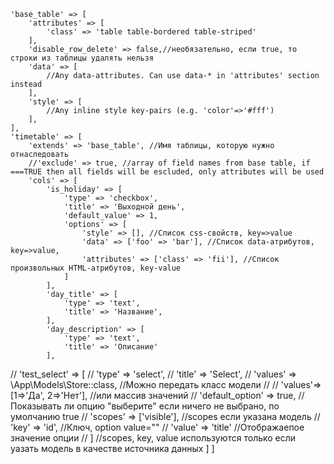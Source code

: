     'base_table' => [
        'attributes' => [
            'class' => 'table table-bordered table-striped'
        ],
        'disable_row_delete' => false,//необязательно, если true, то строки из таблицы удалять нельзя
        'data' => [
            //Any data-attributes. Can use data-* in 'attributes' section instead
        ],
        'style' => [
            //Any inline style key-pairs (e.g. 'color'=>'#fff')
        ],
    ],
    'timetable' => [
        'extends' => 'base_table', //Имя таблицы, которую нужно отнаследовать
        //'exclude' => true, //array of field names from base table, if ===TRUE then all fields will be escluded, only attributes will be used
        'cols' => [
            'is_holiday' => [
                'type' => 'checkbox',
                'title' => 'Выходной день',
                'default_value' => 1,
                'options' => [
                    'style' => [], //Список css-свойств, key=>value
                    'data' => ['foo' => 'bar'], //Список data-атрибутов, key=>value,
                    'attributes' => ['class' => 'fii'], //Список произвольных HTML-атрибутов, key-value
                ]
            ],
            'day_title' => [
                'type' => 'text',
                'title' => 'Название',
            ],
            'day_description' => [
                'type' => 'text',
                'title' => 'Описание'
            ],
//            'test_select' => [
//                'type' => 'select',
//                'title' => 'Select',
//                'values' => \App\Models\Store::class, //Можно передать класс модели
//                //    'values'=>[1=>'Да', 2=>'Нет'], //или массив значений
//                'default_option' => true, //Показывать ли опцию "выберите" если ничего не выбрано, по умолчанию true
//                'scopes' => ['visible'], //scopes если указана модель
//                'key' => 'id', //Ключ, option value=""
//                'value' => 'title' //Отображаепое значение опции
//            ] //scopes, key, value используются только если уазать модель в качестве источника данных
        ]
    ]